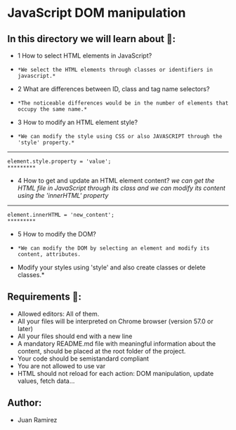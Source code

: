 # JavaScript DOM manipulation
## In this directory we will learn about :pushpin::
- 1 How to select HTML elements in JavaScript?
-     *We select the HTML elements through classes or identifiers in javascript.* 	
- 2 What are differences between ID, class and tag name selectors?
-     *The noticeable differences would be in the number of elements that occupy the same name.*
- 3 How to modify an HTML element style?
-     *We can modify the style using CSS or also JAVASCRIPT through the 'style' property.*
**********
    element.style.property = 'value';
    *********
- 4 How to get and update an HTML element content?
     *we can get the HTML file in JavaScript through its class and we can modify its content using the 'innerHTML' property*
**********
    element.innerHTML = 'new_content';
    *********
- 5 How to modify the DOM?
-     *We can modify the DOM by selecting an element and modify its content, attributes.
* Modify your styles using 'style' and also create classes or delete classes.*

## Requirements :notebook::
- Allowed editors: All of them.
- All your files will be interpreted on Chrome browser (version 57.0 or later)
- All your files should end with a new line
- A mandatory README.md file with meaningful information about the content, should be placed at the root folder of the project.
- Your code should be semistandard compliant
- You are not allowed to use var
- HTML should not reload for each action: DOM manipulation, update values, fetch data…

## Author:
- Juan Ramirez
